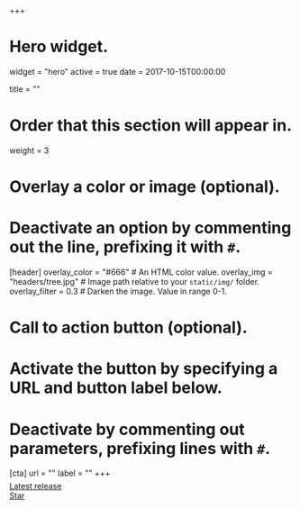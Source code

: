 +++
# Hero widget.
widget = "hero"
active = true
date = 2017-10-15T00:00:00

title = ""

# Order that this section will appear in.
weight = 3

# Overlay a color or image (optional).
#   Deactivate an option by commenting out the line, prefixing it with `#`.
[header]
  overlay_color = "#666"  # An HTML color value.
  overlay_img = "headers/tree.jpg"  # Image path relative to your `static/img/` folder.
  overlay_filter = 0.3  # Darken the image. Value in range 0-1.

# Call to action button (optional).
#   Activate the button by specifying a URL and button label below.
#   Deactivate by commenting out parameters, prefixing lines with `#`.
[cta]
  url = ""
  label = ""
+++
<div style="margin-top: -0.5rem;">
 <a id="academic-release" href="https://sourcethemes.com/academic/updates" data-repo="gcushen/hugo-academic">
 Latest release <!-- V -->
 </a>
</div>
<div class="mt-3">
 <a class="github-button" href="https://github.com/gcushen/hugo-academic" data-icon="octicon-star" data-size="large" data-show-count="true"
aria-label="Star this on GitHub">Star</a>
</div>
<script async defer src="https://buttons.github.io/buttons.js"></script>
